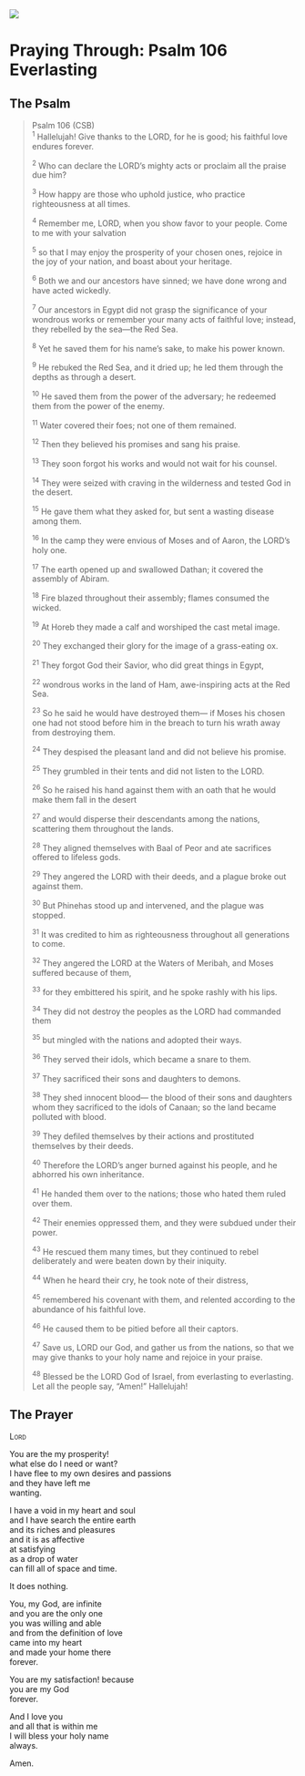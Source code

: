 <img class="intro-right" src="/images/art-paris-psalter.jpg">

# Praying Through: Psalm 106 Everlasting

## The Psalm

>Psalm 106 (CSB)  
><sup>1</sup> Hallelujah! Give thanks to the LORD, for he is good; his faithful love endures forever. 
>
><sup>2</sup> Who can declare the LORD’s mighty acts or proclaim all the praise due him? 
>
><sup>3</sup> How happy are those who uphold justice, who practice righteousness at all times. 
>
><sup>4</sup> Remember me, LORD, when you show favor to your people. Come to me with your salvation 
>
><sup>5</sup> so that I may enjoy the prosperity of your chosen ones, rejoice in the joy of your nation, and boast about your heritage. 
>
><sup>6</sup> Both we and our ancestors have sinned; we have done wrong and have acted wickedly. 
>
><sup>7</sup> Our ancestors in Egypt did not grasp the significance of your wondrous works or remember your many acts of faithful love; instead, they rebelled by the sea—the Red Sea. 
>
><sup>8</sup> Yet he saved them for his name’s sake, to make his power known. 
>
><sup>9</sup> He rebuked the Red Sea, and it dried up; he led them through the depths as through a desert. 
>
><sup>10</sup> He saved them from the power of the adversary; he redeemed them from the power of the enemy. 
>
><sup>11</sup> Water covered their foes; not one of them remained. 
>
><sup>12</sup> Then they believed his promises and sang his praise. 
>
><sup>13</sup> They soon forgot his works and would not wait for his counsel. 
>
><sup>14</sup> They were seized with craving in the wilderness and tested God in the desert. 
>
><sup>15</sup> He gave them what they asked for, but sent a wasting disease among them. 
>
><sup>16</sup> In the camp they were envious of Moses and of Aaron, the LORD’s holy one. 
>
><sup>17</sup> The earth opened up and swallowed Dathan; it covered the assembly of Abiram. 
>
><sup>18</sup> Fire blazed throughout their assembly; flames consumed the wicked. 
>
><sup>19</sup> At Horeb they made a calf and worshiped the cast metal image. 
>
><sup>20</sup> They exchanged their glory for the image of a grass-eating ox. 
>
><sup>21</sup> They forgot God their Savior, who did great things in Egypt, 
>
><sup>22</sup> wondrous works in the land of Ham, awe-inspiring acts at the Red Sea. 
>
><sup>23</sup> So he said he would have destroyed them— if Moses his chosen one had not stood before him in the breach to turn his wrath away from destroying them. 
>
><sup>24</sup> They despised the pleasant land and did not believe his promise. 
>
><sup>25</sup> They grumbled in their tents and did not listen to the LORD. 
>
><sup>26</sup> So he raised his hand against them with an oath that he would make them fall in the desert 
>
><sup>27</sup> and would disperse their descendants among the nations, scattering them throughout the lands. 
>
><sup>28</sup> They aligned themselves with Baal of Peor and ate sacrifices offered to lifeless gods. 
>
><sup>29</sup> They angered the LORD with their deeds, and a plague broke out against them. 
>
><sup>30</sup> But Phinehas stood up and intervened, and the plague was stopped. 
>
><sup>31</sup> It was credited to him as righteousness throughout all generations to come. 
>
><sup>32</sup> They angered the LORD at the Waters of Meribah, and Moses suffered because of them, 
>
><sup>33</sup> for they embittered his spirit, and he spoke rashly with his lips. 
>
><sup>34</sup> They did not destroy the peoples as the LORD had commanded them 
>
><sup>35</sup> but mingled with the nations and adopted their ways. 
>
><sup>36</sup> They served their idols, which became a snare to them. 
>
><sup>37</sup> They sacrificed their sons and daughters to demons. 
>
><sup>38</sup> They shed innocent blood— the blood of their sons and daughters whom they sacrificed to the idols of Canaan; so the land became polluted with blood. 
>
><sup>39</sup> They defiled themselves by their actions and prostituted themselves by their deeds. 
>
><sup>40</sup> Therefore the LORD’s anger burned against his people, and he abhorred his own inheritance. 
>
><sup>41</sup> He handed them over to the nations; those who hated them ruled over them. 
>
><sup>42</sup> Their enemies oppressed them, and they were subdued under their power. 
>
><sup>43</sup> He rescued them many times, but they continued to rebel deliberately and were beaten down by their iniquity. 
>
><sup>44</sup> When he heard their cry, he took note of their distress, 
>
><sup>45</sup> remembered his covenant with them, and relented according to the abundance of his faithful love. 
>
><sup>46</sup> He caused them to be pitied before all their captors. 
>
><sup>47</sup> Save us, LORD our God, and gather us from the nations, so that we may give thanks to your holy name and rejoice in your praise. 
>
><sup>48</sup> Blessed be the LORD God of Israel, from everlasting to everlasting. Let all the people say, “Amen!” Hallelujah!

## The Prayer

<div style="font-variant: small-caps;">
Lord
</div>

You are the my prosperity!  
  what else do I need or want?  
  I have flee to my own desires and passions  
  and they have left me  
  wanting.

I have a void in my heart and soul  
  and I have search the entire earth  
  and its riches and pleasures  
  and it is as affective  
  at satisfying  
  as a drop of water  
  can fill all of space and time.

It does nothing.

You, my God, are infinite  
  and you are the only one  
  you was willing and able  
  and from the definition of love  
  came into my heart  
  and made your home there  
  forever.

You are my satisfaction!
  because  
  you are my God  
  forever.

And I love you  
  and all that is within me  
  I will bless your holy name  
  always.

Amen.
